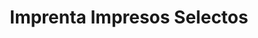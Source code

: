---
title: "Imprenta Impresos Selectos"
url: /phoenix/imprenta-impresos-selectos/
shop: copyshop
---
